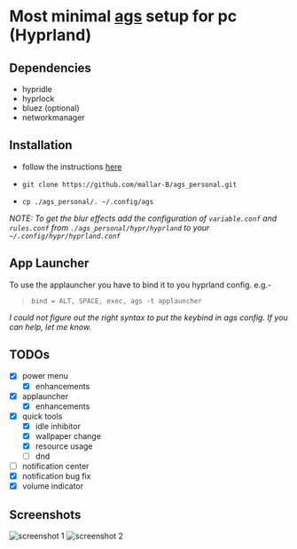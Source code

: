 # Most minimal [ags](https://aylur.github.io/ags-docs/) setup for pc (Hyprland)
## Dependencies
  - hypridle
  - hyprlock
  - bluez (optional)
  - networkmanager

## Installation
  - follow the instructions [here](https://aylur.github.io/ags-docs/config/installation/)

  - `git clone https://github.com/mallar-B/ags_personal.git`

  - `cp ./ags_personal/. ~/.config/ags`

*NOTE: To get the blur effects add the configuration of `variable.conf` and `rules.conf` from `./ags_personal/hypr/hyprland` to your `~/.config/hypr/hyprland.conf`*

## App Launcher
  To use the applauncher you have to bind it to you hyprland config. e.g.-
  > `bind = ALT, SPACE, exec, ags -t applauncher`

  *I could not figure out the right syntax to put the keybind in ags config. If you can help, let me know.*

## TODOs

  - [x] power menu
    - [x] enhancements 
  - [x] applauncher
    - [X] enhancements   
  - [X] quick tools
    - [X] idle inhibitor
    - [X] wallpaper change
    - [x] resource usage
    - [ ] dnd
  - [ ] notification center
  - [X] notification bug fix
  - [X] volume indicator

## Screenshots

![screenshot 1](https://github.com/mallar-B/ags_personal/blob/main/.Screenshots/2024-04-25-151357_hyprshot.png)
![screenshot 2](https://github.com/mallar-B/ags_personal/blob/main/.Screenshots/powermenu.png/2024-05-26-141938_hyprshot.png)
